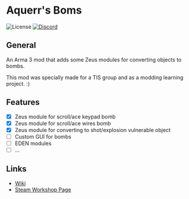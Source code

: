 # Aquerr's Boms

![License](https://img.shields.io/github/license/aquerr/aquerr-bombs.svg?label=License)
[![Discord](https://img.shields.io/discord/447076657698963466.svg?color=blue&label=Discord&logo=Discord&logoColor=white)](https://discord.gg/Zg3rWta)

## General

An Arma 3 mod that adds some Zeus modules for converting objects to bombs.

This mod was specially made for a TIS group and as a modding learning project. :)

## Features

- [x] Zeus module for scroll/ace keypad bomb
- [x] Zeus module for scroll/ace wires bomb
- [x] Zeus module for converting to shot/explosion vulnerable object
- [ ] Custom GUI for bombs
- [ ] EDEN modules
- [ ] ...

## Links

- [Wiki](https://github.com/Aquerr/Aquerr-Bombs/wiki)
- [Steam Workshop Page](https://steamcommunity.com/sharedfiles/filedetails/?id=3461013210)